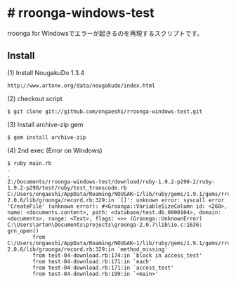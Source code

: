 # # rroonga-windows-test 

rroonga for Windowsでエラーが起きるのを再現するスクリプトです。

## Install

(1) Install NougakuDo 1.3.4

```
http://www.artonx.org/data/nougakudo/index.html
```

(2) checkout script

```
$ git clone git://github.com/ongaeshi/rroonga-windows-test.git
```
   
(3) Install archive-zip gem

```
$ gem install archive-zip
```

(4) 2nd exec (Error on Windows)

```
$ ruby main.rb
.
.
Z:/Documents/rroonga-windows-test/download/ruby-1.9.2-p290-2/ruby-1.9.2-p290/test/ruby/test_transcode.rb
C:/Users/ongaeshi/AppData/Roaming/NOUGAK~1/lib/ruby/gems/1.9.1/gems/rroonga-2.0.6/lib/groonga/record.rb:329:in `[]': unknown error: syscall error 'CreateFile' (unknown error): #<Groonga::VariableSizeColumn id: <260>, name: <documents.content>, path: <database/test.db.0000104>, domain: <documents>, range: <Text>, flags: <>> (Groonga::UnknownError)
C:\Users\arton\Documents\projects\groonga-2.0.7\lib\io.c:1636: grn_open()
        from C:/Users/ongaeshi/AppData/Roaming/NOUGAK~1/lib/ruby/gems/1.9.1/gems/rroonga-2.0.6/lib/groonga/record.rb:329:in `method_missing'
        from test-04-download.rb:174:in `block in access_test'
        from test-04-download.rb:171:in `each'
        from test-04-download.rb:171:in `access_test'
        from test-04-download.rb:199:in `<main>'
```


